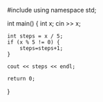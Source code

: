 #include<iostream>
using namespace std;
 
int main() {
    int x;
    cin >> x;
 
    int steps = x / 5;
    if (x % 5 != 0) {
        steps=steps+1;
    }
 
    cout << steps << endl;
 
    return 0;
}

